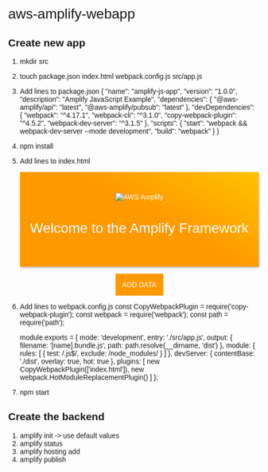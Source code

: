 # aws-amplify-webapp

## Create new app
1. mkdir src
2. touch package.json index.html webpack.config.js src/app.js
3. Add lines to package.json
   {
    "name": "amplify-js-app",
    "version": "1.0.0",
    "description": "Amplify JavaScript Example",
    "dependencies": {
        "@aws-amplify/api": "latest",
        "@aws-amplify/pubsub": "latest"
    },
    "devDependencies": {
        "webpack": "^4.17.1",
        "webpack-cli": "^3.1.0",
        "copy-webpack-plugin": "^4.5.2",
        "webpack-dev-server": "^3.1.5"
    },
    "scripts": {
        "start": "webpack && webpack-dev-server --mode development",
        "build": "webpack"
    }
    }
4. npm install
5. Add lines to index.html
   <!DOCTYPE html>
    <html lang="en">
        <head>
            <meta charset="utf-8">
            <title>Amplify Framework</title>
            <meta name="viewport" content="width=device-width, initial-scale=1">
            <style>
                html, body { font-family: "Amazon Ember", "Helvetica", "sans-serif"; margin: 0; }
                a { color: #FF9900; }
                h1 { font-weight: 300; }
                .app { width: 100%; }
                .app-header { color: white; text-align: center; background: linear-gradient(30deg, #f90 55%, #FFC300); width: 100%; margin: 0 0 1em 0; padding: 3em 0 3em 0; box-shadow: 1px 2px 4px rgba(0, 0, 0, .3); }
                .app-logo { width: 126px; margin: 0 auto; }
                .app-body { width: 400px; margin: 0 auto; text-align: center; }
                .app-body button { background-color: #FF9900; font-size: 14px; color: white; text-transform: uppercase; padding: 1em; border: none; }
                .app-body button:hover { opacity: 0.8; }
            </style>
        </head>
        <body>
            <div class="app">
                <div class="app-header">
                    <div class="app-logo">
                        <img src="https://aws-amplify.github.io/images/Logos/Amplify-Logo-White.svg" alt="AWS Amplify" />
                    </div>
                    <h1>Welcome to the Amplify Framework</h1>
                </div>
                <div class="app-body">
                    <button id="MutationEventButton">Add data</button>
                    <div id="MutationResult"></div>
                    <div id="QueryResult"></div>
                    <div id="SubscriptionResult"></div>
                </div>
            </div>
            <script src="main.bundle.js"></script>
        </body>
    </html>
6. Add lines to webpack.config.js
   const CopyWebpackPlugin = require('copy-webpack-plugin');
    const webpack = require('webpack');
    const path = require('path');

    module.exports = {
        mode: 'development',
        entry: './src/app.js',
        output: {
            filename: '[name].bundle.js',
            path: path.resolve(__dirname, 'dist')
        },
        module: {
            rules: [
                {
                    test: /\.js$/,
                    exclude: /node_modules/
                }
            ]
        },
        devServer: {
            contentBase: './dist',
            overlay: true,
            hot: true
        },
        plugins: [
            new CopyWebpackPlugin(['index.html']),
            new webpack.HotModuleReplacementPlugin()
        ]
    };
7. npm start

## Create the backend
1. amplify init -> use default values
2. amplify status
3. amplify hosting add
4. amplify publish




